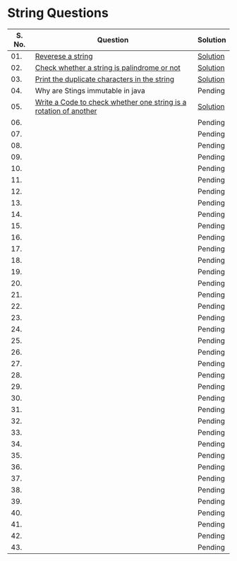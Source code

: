 # String Questions

|S. No. | Question  |  Solution |
|---|-------------|----------|
|01. | [Reverese a string](https://leetcode.com/problems/reverse-string/)| [Solution](https://github.com/geeky01adarsh/DSA-Sheet-Solution/blob/main/String/reverse%20a%20string.cpp) |
|02. | [Check whether a string is palindrome or not](https://practice.geeksforgeeks.org/problems/palindrome-string0817/1) | [Solution](https://github.com/geeky01adarsh/DSA-Sheet-Solution/blob/main/String/palindromic_string.cpp)|
|03. | [Print the duplicate characters in the string](https://www.geeksforgeeks.org/print-all-the-duplicates-in-the-input-string/) | [Solution](https://github.com/geeky01adarsh/DSA-Sheet-Solution/blob/main/String/duplicate_in_string.cpp)
|04. | Why are Stings immutable in java | Pending |
|05. |[Write a Code to check whether one string is a rotation of another](https://www.geeksforgeeks.org/a-program-to-check-if-strings-are-rotations-of-each-other/)|[Solution](check_if_string_is__in_rotation.cpp)|
|06. ||Pending|
|07. ||Pending|
|08. ||Pending|
|09. ||Pending|
|10. ||Pending|
|11. ||Pending|
|12. ||Pending|
|13. ||Pending|
|14. ||Pending|
|15. ||Pending|
|16. ||Pending|
|17. ||Pending|
|18. ||Pending|
|19. ||Pending|
|20. ||Pending|
|21. ||Pending|
|22. ||Pending|
|23. ||Pending|
|24. ||Pending|
|25. ||Pending|
|26. ||Pending|
|27. ||Pending|
|28. ||Pending|
|29. ||Pending|
|30. ||Pending|
|31. ||Pending|
|32. ||Pending|
|33. ||Pending|
|34. ||Pending|
|35. ||Pending|
|36. ||Pending|
|37. ||Pending|
|38. ||Pending|
|39. ||Pending|
|40. ||Pending|
|41. ||Pending|
|42. ||Pending|
|43. ||Pending|

